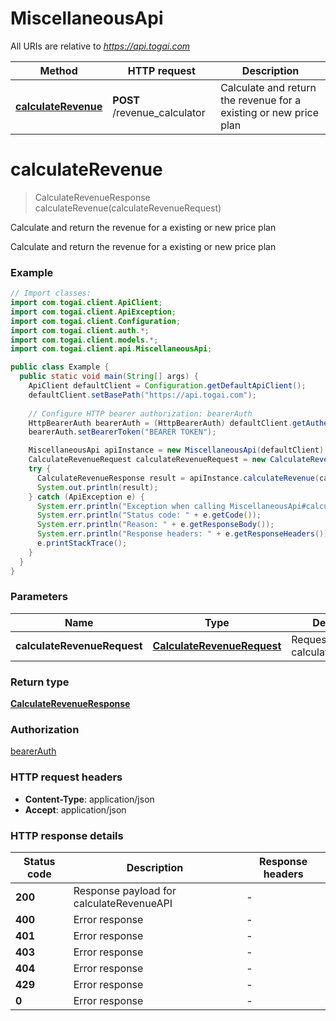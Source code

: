 # MiscellaneousApi

All URIs are relative to *https://api.togai.com*

| Method | HTTP request | Description |
|------------- | ------------- | -------------|
| [**calculateRevenue**](MiscellaneousApi.md#calculateRevenue) | **POST** /revenue_calculator | Calculate and return the revenue for a existing or new price plan |


<a name="calculateRevenue"></a>
# **calculateRevenue**
> CalculateRevenueResponse calculateRevenue(calculateRevenueRequest)

Calculate and return the revenue for a existing or new price plan

Calculate and return the revenue for a existing or new price plan

### Example
```java
// Import classes:
import com.togai.client.ApiClient;
import com.togai.client.ApiException;
import com.togai.client.Configuration;
import com.togai.client.auth.*;
import com.togai.client.models.*;
import com.togai.client.api.MiscellaneousApi;

public class Example {
  public static void main(String[] args) {
    ApiClient defaultClient = Configuration.getDefaultApiClient();
    defaultClient.setBasePath("https://api.togai.com");
    
    // Configure HTTP bearer authorization: bearerAuth
    HttpBearerAuth bearerAuth = (HttpBearerAuth) defaultClient.getAuthentication("bearerAuth");
    bearerAuth.setBearerToken("BEARER TOKEN");

    MiscellaneousApi apiInstance = new MiscellaneousApi(defaultClient);
    CalculateRevenueRequest calculateRevenueRequest = new CalculateRevenueRequest(); // CalculateRevenueRequest | Request payload for calculateRevenueAPI
    try {
      CalculateRevenueResponse result = apiInstance.calculateRevenue(calculateRevenueRequest);
      System.out.println(result);
    } catch (ApiException e) {
      System.err.println("Exception when calling MiscellaneousApi#calculateRevenue");
      System.err.println("Status code: " + e.getCode());
      System.err.println("Reason: " + e.getResponseBody());
      System.err.println("Response headers: " + e.getResponseHeaders());
      e.printStackTrace();
    }
  }
}
```

### Parameters

| Name | Type | Description  | Notes |
|------------- | ------------- | ------------- | -------------|
| **calculateRevenueRequest** | [**CalculateRevenueRequest**](CalculateRevenueRequest.md)| Request payload for calculateRevenueAPI | |

### Return type

[**CalculateRevenueResponse**](CalculateRevenueResponse.md)

### Authorization

[bearerAuth](../README.md#bearerAuth)

### HTTP request headers

 - **Content-Type**: application/json
 - **Accept**: application/json

### HTTP response details
| Status code | Description | Response headers |
|-------------|-------------|------------------|
| **200** | Response payload for calculateRevenueAPI |  -  |
| **400** | Error response |  -  |
| **401** | Error response |  -  |
| **403** | Error response |  -  |
| **404** | Error response |  -  |
| **429** | Error response |  -  |
| **0** | Error response |  -  |

